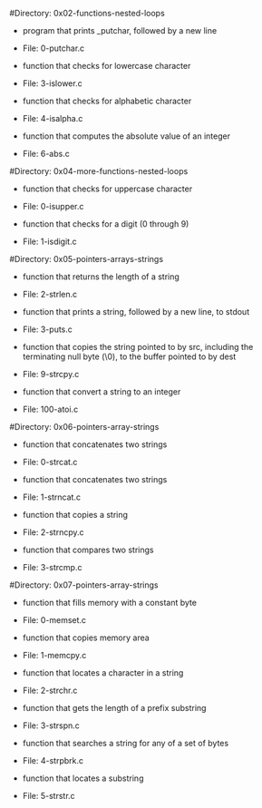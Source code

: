 #Directory: 0x02-functions-nested-loops
- program that prints _putchar, followed by a new line
* File: 0-putchar.c

- function that checks for lowercase character
* File: 3-islower.c

- function that checks for alphabetic character
* File: 4-isalpha.c

- function that computes the absolute value of an integer
* File: 6-abs.c


#Directory: 0x04-more-functions-nested-loops
- function that checks for uppercase character
* File: 0-isupper.c

- function that checks for a digit (0 through 9)
* File: 1-isdigit.c


#Directory: 0x05-pointers-arrays-strings
- function that returns the length of a string
* File: 2-strlen.c

- function that prints a string, followed by a new line, to stdout
* File: 3-puts.c

- function that copies the string pointed to by src, including the terminating null byte (\0), to the buffer pointed to by dest
* File: 9-strcpy.c

- function that convert a string to an integer
* File: 100-atoi.c


#Directory: 0x06-pointers-array-strings
- function that concatenates two strings
* File: 0-strcat.c

- function that concatenates two strings
* File: 1-strncat.c

- function that copies a string
* File: 2-strncpy.c

- function that compares two strings
* File: 3-strcmp.c


#Directory: 0x07-pointers-array-strings
- function that fills memory with a constant byte
* File: 0-memset.c

- function that copies memory area
* File: 1-memcpy.c

- function that locates a character in a string
* File: 2-strchr.c

- function that gets the length of a prefix substring
* File: 3-strspn.c

- function that searches a string for any of a set of bytes
* File: 4-strpbrk.c

- function that locates a substring
* File: 5-strstr.c
